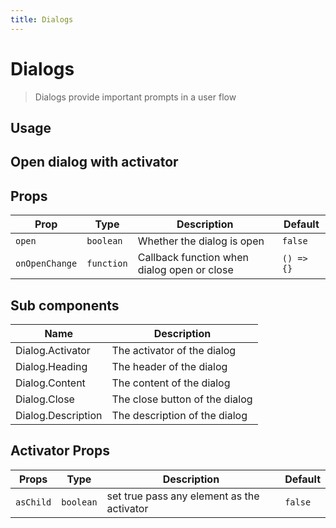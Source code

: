 ```yaml
---
title: Dialogs
---
```


# Dialogs

> Dialogs provide important prompts in a user flow

## Usage

<usage name="dialog"></usage>

## Open dialog with activator

<code-preview code='<Dialog>
    <Dialog.Activator>
      <Button>Open dialog with activator</Button>
    </Dialog.Activator>
    <Dialog.Content>
      <Dialog.Heading>
        <p>This dialog opened by activator</p>
        <Spacer />
        <Dialog.Close>
          <IconButton color="secondary">
            <svg xmlns="http://www.w3.org/2000/svg" width="24" height="24" viewBox="0 0 24 24" fill="none" stroke="currentColor" strokeWidth="2" strokeLinecap="round" strokeLinejoin="round" className="lucide lucide-x"><path d="M18 6 6 18"/><path d="m6 6 12 12"/></svg>
          </IconButton>
        </Dialog.Close>
      </Dialog.Heading>
      <Dialog.Description>
        <p>
          Amet sunt fugiat irure Lorem commodo nulla officia cupidatat ipsum
          duis quis minim Lorem incididunt. Non laboris mollit laborum cillum
          deserunt aliqua amet dolor excepteur ea aliqua commodo excepteur. Sint
          id est id deserunt magna aliquip consectetur adipisicing pariatur
          dolor mollit velit ea deserunt.
        </p>
      </Dialog.Description>
      <div className="flex items-center gap-2">
        <Spacer />
        <Dialog.Close>
          <Button color="error">Cancel</Button>
        </Dialog.Close>
        <Button>Confirm</Button>
      </div>
    </Dialog.Content></Dialog>'>
</code-preview>

## Props

| Prop           | Type       | Description                                 | Default    |
| -------------- | ---------- | ------------------------------------------- | ---------- |
| `open`         | `boolean`  | Whether the dialog is open                  | `false`    |
| `onOpenChange` | `function` | Callback function when dialog open or close | `() => {}` |

## Sub components

| Name               | Description                    |
| ------------------ | ------------------------------ |
| Dialog.Activator   | The activator of the dialog    |
| Dialog.Heading     | The header of the dialog       |
| Dialog.Content     | The content of the dialog      |
| Dialog.Close       | The close button of the dialog |
| Dialog.Description | The description of the dialog  |

## Activator Props

| Props     | Type      | Description                                | Default |
| --------- | --------- | ------------------------------------------ | ------- |
| `asChild` | `boolean` | set true pass any element as the activator | `false` |
